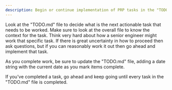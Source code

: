 ```yaml
---
description: Begin or continue implementation of PRP tasks in the "TODO.md" file.
---
```


Look at the "TODO.md" file to decide what is the next actionable task that needs to be worked. Make sure to look at the overall file to know the context for the task. Think very hard about how a senior engineer might work that specific task. If there is great uncertainty in how to proceed then ask questions, but if you can reasonably work it out then go ahead and implement that task.

As you complete work, be sure to update the "TODO.md" file, adding a date string with the current date as you mark items complete.

If you've completed a task, go ahead and keep going until every task in the "TODO.md" file is completed.

